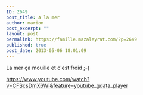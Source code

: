 ```yaml
---
ID: 2649
post_title: A la mer
author: marion
post_excerpt: ""
layout: post
permalink: https://famille.mazaleyrat.com/?p=2649
published: true
post_date: 2013-05-06 18:01:09
---
```

La mer ça mouille et c'est froid ;-)

https://www.youtube.com/watch?v=CFScsDmX6WI&feature=youtube_gdata_player